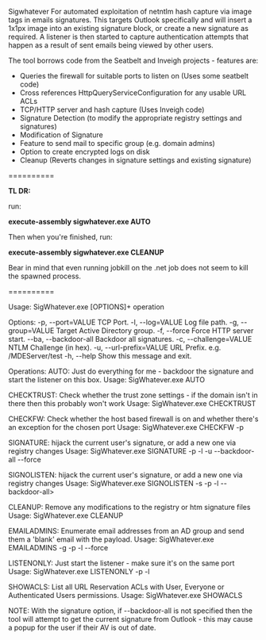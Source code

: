 Sigwhatever
For automated exploitation of netntlm hash capture via image tags in emails signatures. This targets Outlook specifically and will insert a 1x1px image into an existing signature block, or create a new signature as required. A listener is then started to capture authentication attempts that happen as a result of sent emails being viewed by other users.

The tool borrows code from the Seatbelt and Inveigh projects - features are:

* Queries the firewall for suitable ports to listen on (Uses some seatbelt code)
* Cross references HttpQueryServiceConfiguration for any usable URL ACLs
* TCP/HTTP server and hash capture (Uses Inveigh code)
* Signature Detection (to modify the appropriate registry settings and signatures)
* Modification of Signature
* Feature to send mail to specific group (e.g. domain admins)
* Option to create encrypted logs on disk
* Cleanup (Reverts changes in signature settings and existing signature)

==========

**TL DR:**

run:

**execute-assembly sigwhatever.exe AUTO**

Then when you're finished, run:

**execute-assembly sigwhatever.exe CLEANUP**

Bear in mind that even running jobkill on the .net job does not seem to kill the spawned process.

==========


Usage: SigWhatever.exe [OPTIONS]+ operation


Options:
  -p, --port=VALUE           TCP Port.
  -l, --log=VALUE            Log file path.
  -g, --group=VALUE          Target Active Directory group.
  -f, --force                Force HTTP server start.
      --ba, --backdoor-all   Backdoor all signatures.
  -c, --challenge=VALUE      NTLM Challenge (in hex).
  -u, --url-prefix=VALUE     URL Prefix. e.g. /MDEServer/test
  -h, --help                 Show this message and exit.

Operations:
  AUTO: Just do everything for me - backdoor the signature and start the listener on this box.
  Usage: SigWhatever.exe AUTO

  CHECKTRUST: Check whether the trust zone settings - if the domain isn't in there then this probably won't work
  Usage: SigWhatever.exe CHECKTRUST

  CHECKFW: Check whether the host based firewall is on and whether there's an exception for the chosen port
  Usage: SigWhatever.exe CHECKFW -p <port>

  SIGNATURE: hijack the current user's signature, or add a new one via registry changes
  Usage: SigWhatever.exe SIGNATURE -p <port> -l <logfile> -u <url prefix> --backdoor-all --force

  SIGNOLISTEN: hijack the current user's signature, or add a new one via registry changes
  Usage: SigWhatever.exe SIGNOLISTEN -s <server> -p <port> -l <logfile> --backdoor-all>

  CLEANUP: Remove any modifications to the registry or htm signature files
  Usage: SigWhatever.exe CLEANUP

  EMAILADMINS: Enumerate email addresses from an AD group and send them a 'blank' email with the payload.
  Usage: SigWhatever.exe EMAILADMINS -g <Active Directory group> -p <port> -l <logfile> --force

  LISTENONLY: Just start the listener - make sure it's on the same port
  Usage: SigWhatever.exe LISTENONLY -p <port> -l <logfile>

  SHOWACLS: List all URL Reservation ACLs with User, Everyone or Authenticated Users permissions.
  Usage: SigWhatever.exe SHOWACLS

  NOTE: With the signature option, if --backdoor-all is not specified then the tool will attempt to get the current signature from Outlook - this may cause a popup for the user if their AV is out of date.
